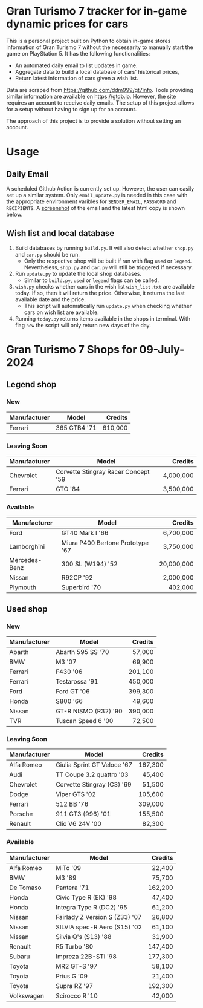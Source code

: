 # Gran Turismo 7 tracker for in-game dynamic prices for cars

This is a personal project built on Python to obtain in-game stores information of Gran Turismo 7 without the necessarity to manually start the game on PlayStation 5. It has the following functionalities:

- An automated daily email to list updates in game.
- Aggregate data to build a local database of cars' historical prices,
- Return latest information of cars given a wish list.

Data are scraped from https://github.com/ddm999/gt7info. Tools providing similar information are available on https://gtdb.io. However, the site requires an account to receive daily emails. The setup of this project allows for a setup without having to sign up for an account.

The approach of this project is to provide a solution without setting an account.

# Usage

## Daily Email

A scheduled Github Action is currently set up. However, the user can easily set up a similar system. Only `email_update.py` is needed in this case with the appropriate environment varibles for `SENDER_EMAIL`, `PASSWORD` and `RECIPIENTS`. A [screenshot](https://raw.githubusercontent.com/marcohoucheng/Gran-Turismo-7-Price-Tracker/main/data/email_screenshot.png) of the email and the latest html copy is shown below.

## Wish list and local database

1. Build databases by running `build.py`. It will also detect whether `shop.py` and `car.py` should be run.
    - Only the respective shop will be built if ran with flag `used` or `legend`. Nevertheless, `shop.py` and `car.py` will still be triggered if necessary.
2. Run `update.py` to update the local shop databases.
    - Similar to `build.py`, `used` or `legend` flags can be called.
3. `wish.py` checks whether cars in the wish list `wish_list.txt` are available today. If so, then it will return the price. Otherwise, it returns the last available date and the price.
    - This script will automatically run `update.py` when checking whather cars on wish list are available.
4. Running `today.py` returns items available in the shops in terminal. With flag `new` the script will only return new days of the day.


# Gran Turismo 7 Shops for 09-July-2024



## Legend shop

### New
 | Manufacturer | Model | Credits |
 | --- | --- | --: |
|Ferrari|365 GTB4 '71|610,000|

### Leaving Soon
 | Manufacturer | Model | Credits |
 | --- | --- | --: |
|Chevrolet|Corvette Stingray Racer Concept '59|4,000,000|
|Ferrari|GTO '84|3,500,000|

### Available
 | Manufacturer | Model | Credits |
 | --- | --- | --: |
|Ford|GT40 Mark I '66|6,700,000|
|Lamborghini|Miura P400 Bertone Prototype '67|3,750,000|
|Mercedes-Benz|300 SL (W194) '52|20,000,000|
|Nissan|R92CP '92|2,000,000|
|Plymouth|Superbird '70|402,000|


## Used shop

### New
 | Manufacturer | Model | Credits |
 | --- | --- | --: |
|Abarth|Abarth 595 SS '70|57,000|
|BMW|M3 '07|69,900|
|Ferrari|F430 '06|201,100|
|Ferrari|Testarossa '91|450,000|
|Ford|Ford GT '06|399,300|
|Honda|S800 '66|49,600|
|Nissan|GT-R NISMO (R32) '90|390,000|
|TVR|Tuscan Speed 6 '00|72,500|

### Leaving Soon
 | Manufacturer | Model | Credits |
 | --- | --- | --: |
|Alfa Romeo|Giulia Sprint GT Veloce '67|167,300|
|Audi|TT Coupe 3.2 quattro '03|45,400|
|Chevrolet|Corvette Stingray (C3) '69|51,500|
|Dodge|Viper GTS '02|105,600|
|Ferrari|512 BB '76|309,000|
|Porsche|911 GT3 (996) '01|155,500|
|Renault|Clio V6 24V '00|82,300|

### Available
 | Manufacturer | Model | Credits |
 | --- | --- | --: |
|Alfa Romeo|MiTo '09|22,400|
|BMW|M3 '89|75,700|
|De Tomaso|Pantera '71|162,200|
|Honda|Civic Type R (EK) '98|47,400|
|Honda|Integra Type R (DC2) '95|61,200|
|Nissan|Fairlady Z Version S (Z33) '07|26,800|
|Nissan|SILVIA spec-R Aero (S15) '02|61,100|
|Nissan|Silvia Q's (S13) '88|31,900|
|Renault|R5 Turbo '80|147,400|
|Subaru|Impreza 22B-STi '98|177,300|
|Toyota|MR2 GT-S '97|58,100|
|Toyota|Prius G '09|21,400|
|Toyota|Supra RZ '97|192,300|
|Volkswagen|Scirocco R '10|42,000|
